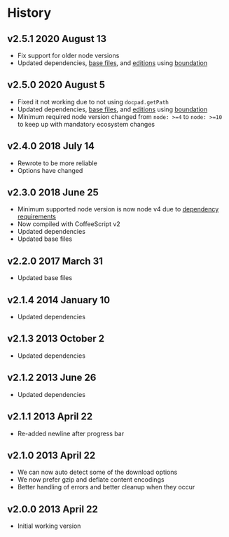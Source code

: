 # History

## v2.5.1 2020 August 13

-   Fix support for older node versions
-   Updated dependencies, [base files](https://github.com/bevry/base), and [editions](https://editions.bevry.me) using [boundation](https://github.com/bevry/boundation)

## v2.5.0 2020 August 5

-   Fixed it not working due to not using `docpad.getPath`
-   Updated dependencies, [base files](https://github.com/bevry/base), and [editions](https://editions.bevry.me) using [boundation](https://github.com/bevry/boundation)
-   Minimum required node version changed from `node: >=4` to `node: >=10` to keep up with mandatory ecosystem changes

## v2.4.0 2018 July 14

-   Rewrote to be more reliable
-   Options have changed

## v2.3.0 2018 June 25

-   Minimum supported node version is now node v4 due to [dependency requirements](https://travis-ci.org/docpad/docpad-plugin-downloader/builds/396342787)
-   Now compiled with CoffeeScript v2
-   Updated dependencies
-   Updated base files

## v2.2.0 2017 March 31

-   Updated base files

## v2.1.4 2014 January 10

-   Updated dependencies

## v2.1.3 2013 October 2

-   Updated dependencies

## v2.1.2 2013 June 26

-   Updated dependencies

## v2.1.1 2013 April 22

-   Re-added newline after progress bar

## v2.1.0 2013 April 22

-   We can now auto detect some of the download options
-   We now prefer gzip and deflate content encodings
-   Better handling of errors and better cleanup when they occur

## v2.0.0 2013 April 22

-   Initial working version
